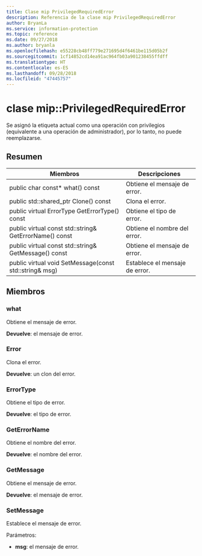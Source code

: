```yaml
---
title: Clase mip PrivilegedRequiredError
description: Referencia de la clase mip PrivilegedRequiredError
author: BryanLa
ms.service: information-protection
ms.topic: reference
ms.date: 09/27/2018
ms.author: bryanla
ms.openlocfilehash: e55228cb48ff779e271695d4f6461be115d05b2f
ms.sourcegitcommit: 1cf14852cd14ea91ac964fb03a901238455ffdff
ms.translationtype: HT
ms.contentlocale: es-ES
ms.lasthandoff: 09/28/2018
ms.locfileid: "47445757"
---
```

# <a name="class-mipprivilegedrequirederror"></a>clase mip::PrivilegedRequiredError 
Se asignó la etiqueta actual como una operación con privilegios (equivalente a una operación de administrador), por lo tanto, no puede reemplazarse.
  
## <a name="summary"></a>Resumen
 Miembros                        | Descripciones                                
--------------------------------|---------------------------------------------
 public char const* what() const  |  Obtiene el mensaje de error.
public std::shared_ptr<Error> Clone() const  |  Clona el error.
 public virtual ErrorType GetErrorType() const  |  Obtiene el tipo de error.
 public virtual const std::string& GetErrorName() const  |  Obtiene el nombre del error.
 public virtual const std::string& GetMessage() const  |  Obtiene el mensaje de error.
 public virtual void SetMessage(const std::string& msg)  |  Establece el mensaje de error.
  
## <a name="members"></a>Miembros
  
### <a name="what"></a>what
Obtiene el mensaje de error.

  
**Devuelve**: el mensaje de error.
  
### <a name="error"></a>Error
Clona el error.

  
**Devuelve**: un clon del error.
  
### <a name="errortype"></a>ErrorType
Obtiene el tipo de error.

  
**Devuelve**: el tipo de error.
  
### <a name="geterrorname"></a>GetErrorName
Obtiene el nombre del error.

  
**Devuelve**: el nombre del error.
  
### <a name="getmessage"></a>GetMessage
Obtiene el mensaje de error.

  
**Devuelve**: el mensaje de error.
  
### <a name="setmessage"></a>SetMessage
Establece el mensaje de error.

Parámetros:  
* **msg**: el mensaje de error.

